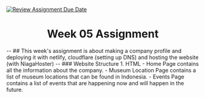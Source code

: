 [![Review Assignment Due Date](https://classroom.github.com/assets/deadline-readme-button-24ddc0f5d75046c5622901739e7c5dd533143b0c8e959d652212380cedb1ea36.svg)](https://classroom.github.com/a/f6dTnkNL)
<h1 align="center"> Week 05 Assignment </h1>
--
## This week's assignment is about making a company profile and deploying it with netlify, cloudflare (setting up DNS) and hosting the website (with NiagaHoster)
--
### Website Structure
1. HTML
    - Home Page contains all the information about the company.
    - Museum Location Page contains a list of museum locations that can be found in Indonesia.
    - Events Page contains a list of events that are happening now and will happen in the future.
